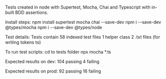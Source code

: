 Tests created in node with Supertest, Mocha, Chai and Typescript with in-built BDD assertions. 

Install steps:
	npm install supertest mocha chai --save-dev
	npm i --save-dev @types/mocha
	npm i --save-dev @types/node
	
Test details: 
	Tests contain 58 indexed test files
	1 helper class
	2 .txt files (for writing tokens to)

To run test scripts:
	cd to tests folder
	npx mocha *.ts
		
Expected results on dev:
	104 passing
  	4 failing
	
Expected results on prod:
	92 passing
  	16 failing
	
